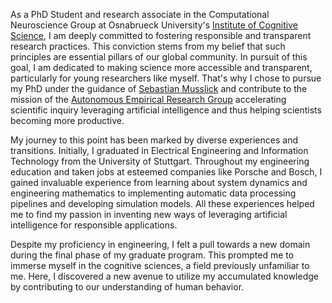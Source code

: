 As a PhD Student and research associate in the Computational Neuroscience Group at Osnabrueck University's [Institute of Cognitive Science](https://www.ikw.uni-osnabrueck.de/en/home.html), I am deeply committed to fostering responsible and transparent research practices. This conviction stems from my belief that such principles are essential pillars of our global community. In pursuit of this goal, I am dedicated to making science more accessible and transparent, particularly for young researchers like myself. That's why I chose to pursue my PhD under the guidance of [Sebastian Musslick](https://smusslick.com/) and contribute to the mission of the [Autonomous Empirical Research Group](https://musslick.github.io/AER_website/Research.html) accelerating scientific inquiry leveraging artificial intelligence and thus helping scientists becoming more productive.

My journey to this point has been marked by diverse experiences and transitions. Initially, I graduated in Electrical Engineering and Information Technology from the University of Stuttgart. Throughout my engineering education and taken jobs at esteemed companies like Porsche and Bosch, I gained invaluable experience from learning about system dynamics and engineering mathematics to implementing automatic data processing pipelines and developing simulation models. All these experiences helped me to find my passion in inventing new ways of leveraging artificial intelligence for responsible applications.

Despite my proficiency in engineering, I felt a pull towards a new domain during the final phase of my graduate program. This prompted me to immerse myself in the cognitive sciences, a field previously unfamiliar to me. Here, I discovered a new avenue to utilize my accumulated knowledge by contributing to our understanding of human behavior.